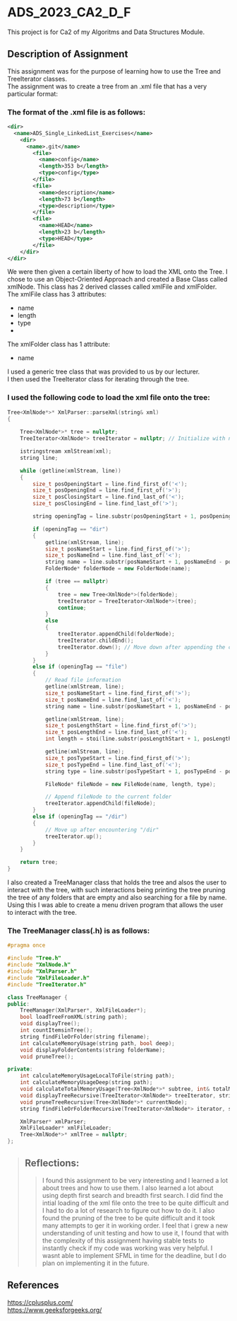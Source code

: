 # ADS_2023_CA2_D_F
This project is for Ca2 of my Algoritms and Data Structures Module.
## Description of Assignment
This assignment was for the purpose of learning how to use the Tree and TreeIterator classes.  
The assignment was to create a tree from an .xml file that has a very particular format:

### The format of the .xml file is as follows:<BR>
```xml
<dir>
  <name>ADS_Single_LinkedList_Exercises</name>
	<dir>
	  <name>.git</name>
		<file>
		  <name>config</name>
		  <length>353 b</length>
		  <type>config</type>
		</file>
		<file>
		  <name>description</name>
		  <length>73 b</length>
		  <type>description</type>
		</file>
		<file>
		  <name>HEAD</name>
		  <length>23 b</length>
		  <type>HEAD</type>
		</file>
	</dir>
</dir>
```
We were then given a certain liberty of how to load the XML onto the Tree. 
I chose to use an Object-Oriented Approach and created a Base Class called xmlNode.
This class has 2 derived classes called xmlFile and xmlFolder. The xmlFile class has 3 attributes:

* name
* length 
* type
* 
The xmlFolder class has 1 attribute:
* name

I used a generic tree class that was provided to us by our lecturer.  
I then used the TreeIterator class for iterating through the tree.
### I used the following code to load the xml file onto the tree:
```c++
Tree<XmlNode*>* XmlParser::parseXml(string& xml)
{
   
    Tree<XmlNode*>* tree = nullptr;
    TreeIterator<XmlNode*> treeIterator = nullptr; // Initialize with nullptr

    istringstream xmlStream(xml);
    string line;

    while (getline(xmlStream, line))
    {
        size_t posOpeningStart = line.find_first_of('<');
        size_t posOpeningEnd = line.find_first_of('>');
        size_t posClosingStart = line.find_last_of('<');
        size_t posClosingEnd = line.find_last_of('>');

        string openingTag = line.substr(posOpeningStart + 1, posOpeningEnd - posOpeningStart - 1);

        if (openingTag == "dir")
        {
            getline(xmlStream, line);
            size_t posNameStart = line.find_first_of('>');
            size_t posNameEnd = line.find_last_of('<');
            string name = line.substr(posNameStart + 1, posNameEnd - posNameStart - 1);
            FolderNode* folderNode = new FolderNode(name);

            if (tree == nullptr)
            {
                tree = new Tree<XmlNode*>(folderNode);
                treeIterator = TreeIterator<XmlNode*>(tree);
                continue;
            }
            else
            {
                treeIterator.appendChild(folderNode);
                treeIterator.childEnd();
                treeIterator.down(); // Move down after appending the child
            }
        }
        else if (openingTag == "file")
        {
            // Read file information
            getline(xmlStream, line);
            size_t posNameStart = line.find_first_of('>');
            size_t posNameEnd = line.find_last_of('<');
            string name = line.substr(posNameStart + 1, posNameEnd - posNameStart - 1);

            getline(xmlStream, line);
            size_t posLengthStart = line.find_first_of('>');
            size_t posLengthEnd = line.find_last_of('<');
            int length = stoi(line.substr(posLengthStart + 1, posLengthEnd - posLengthStart - 2));

            getline(xmlStream, line);
            size_t posTypeStart = line.find_first_of('>');
            size_t posTypeEnd = line.find_last_of('<');
            string type = line.substr(posTypeStart + 1, posTypeEnd - posTypeStart - 1);

            FileNode* fileNode = new FileNode(name, length, type);

            // Append fileNode to the current folder
            treeIterator.appendChild(fileNode);
        }
        else if (openingTag == "/dir")
        {
            // Move up after encountering "/dir"
            treeIterator.up();
        }
    }

    return tree;
}
```
I also created a TreeManager class that holds the tree and alsos the user to interact with the tree, with such interactions
being printing the tree pruning the tree of any folders that are empty and also searching for a file by name.
Using this I was able to create a menu driven program that allows the user to interact with the tree.
### The TreeManager class(.h) is as follows:
```c++
#pragma once

#include "Tree.h"
#include "XmlNode.h"
#include "XmlParser.h"
#include "XmlFileLoader.h"
#include "TreeIterator.h"

class TreeManager {
public:
    TreeManager(XmlParser*, XmlFileLoader*);
    bool loadTreeFromXML(string path);
    void displayTree();
    int countItemsinTree();
    string findFileOrFolder(string filename);
    int calculateMemoryUsage(string path, bool deep);
    void displayFolderContents(string folderName);
    void pruneTree();

private:
    int calculateMemoryUsageLocalToFile(string path);
    int calculateMemoryUsageDeep(string path);
    void calculateTotalMemoryUsage(Tree<XmlNode*>* subtree, int& totalMemoryUsage);
    void displayTreeRecursive(TreeIterator<XmlNode*> treeIterator, string indent);
    void pruneTreeRecursive(Tree<XmlNode*>* currentNode);
    string findFileOrFolderRecursive(TreeIterator<XmlNode*> iterator, string filename);

    XmlParser* xmlParser;
    XmlFileLoader* xmlFileLoader;
    Tree<XmlNode*>* xmlTree = nullptr;
};
```
>## Reflections:
>>I found this assignment to be very interesting and I learned a lot about trees and how to use them. I also learned a lot about
using depth first search and breadth first search. 
I did find the intial loading of the xml file onto the tree to be quite difficult and I had to do a lot of research to figure out
how to do it. I also found the pruning of the tree to be quite difficult and it took many attempts to ger it in working order.
I feel that i grew a new understanding of unit testing and how to use it, I found that with the complexity of this assignment
having stable tests to instantly check if my code was working was very helpful.
I wasnt able to implement SFML in time for the deadline, but I do plan on implementing it in the future.
## References
https://cplusplus.com/  
https://www.geeksforgeeks.org/





